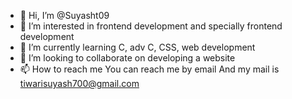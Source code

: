- 👋 Hi, I’m @Suyasht09
- 👀 I’m interested in frontend development and specially frontend development 
- 🌱 I’m currently learning C, adv C, CSS, web development
- 💞️ I’m looking to collaborate on developing a website 
- 📫 How to reach me You can reach me by email
And my mail is tiwarisuyash700@gmail.com

<!---
Suyasht09/Suyash Tiwari is a ✨ special ✨ repository because its `README.md` (this file) appears on your GitHub profile.
You can click the Preview link to take a look at your changes.
--->
